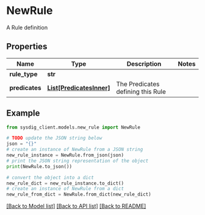# NewRule

A Rule definition

## Properties

Name | Type | Description | Notes
------------ | ------------- | ------------- | -------------
**rule_type** | **str** |  | 
**predicates** | [**List[PredicatesInner]**](PredicatesInner.md) | The Predicates defining this Rule | 

## Example

```python
from sysdig_client.models.new_rule import NewRule

# TODO update the JSON string below
json = "{}"
# create an instance of NewRule from a JSON string
new_rule_instance = NewRule.from_json(json)
# print the JSON string representation of the object
print(NewRule.to_json())

# convert the object into a dict
new_rule_dict = new_rule_instance.to_dict()
# create an instance of NewRule from a dict
new_rule_from_dict = NewRule.from_dict(new_rule_dict)
```
[[Back to Model list]](../README.md#documentation-for-models) [[Back to API list]](../README.md#documentation-for-api-endpoints) [[Back to README]](../README.md)


